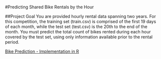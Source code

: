 #Predicting Shared Bike Rentals by the Hour

##Project Goal
You are provided hourly rental data spanning two years. For this competition, the training set (train.csv) is comprised of the first 19 days of each month, while the test set (test.csv) is the 20th to the end of the month. You must predict the total count of bikes rented during each hour covered by the test set, using only information available prior to the rental period.

[Bike Prediction - Implementation in R](RRN_BikeSharing.Rmd)
